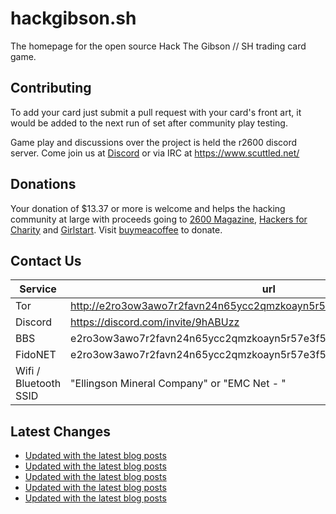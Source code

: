 # hackgibson.sh
The homepage for the open source Hack The Gibson // SH trading card game.


## Contributing

To add your card just submit a pull request with your card's front art, it would be added to the next run of set after community play testing.

Game play and discussions over the project is held the r2600 discord server. Come join us at [Discord](https://discord.com/invite/9hABUzz) or via IRC at https://www.scuttled.net/


## Donations

Your donation of $13.37 or more is welcome and helps the hacking community at large with proceeds going to [2600 Magazine](https://2600.com/), [Hackers for Charity](https://hackersforcharity.org) and [Girlstart](https://girlstart.org).  Visit [buymeacoffee](https://www.buymeacoffee.com/hackgibson.sh) to donate.


## Contact Us

Service | url
-|-
Tor | http://e2ro3ow3awo7r2favn24n65ycc2qmzkoayn5r57e3f56nvjwdcgg32ad.onion
Discord | https://discord.com/invite/9hABUzz
BBS | e2ro3ow3awo7r2favn24n65ycc2qmzkoayn5r57e3f56nvjwdcgg32ad.onion:23
FidoNET | e2ro3ow3awo7r2favn24n65ycc2qmzkoayn5r57e3f56nvjwdcgg32ad.onion:24554
Wifi / Bluetooth SSID | "Ellingson Mineral Company" or "EMC Net - <fidonet address>"

## Latest Changes
<!-- BLOG-POST-LIST:START -->
- [Updated with the latest blog posts](https://github.com/DFW2600/hackgibson.sh/commit/fc16a97136ce45308e5fffd9500c09c9e0630e70)
- [Updated with the latest blog posts](https://github.com/DFW2600/hackgibson.sh/commit/d6de824c4ebbd6050b24b1f40f547708e364982d)
- [Updated with the latest blog posts](https://github.com/DFW2600/hackgibson.sh/commit/9fe8be7cd85186d5cb96b7454b0cc66aad195252)
- [Updated with the latest blog posts](https://github.com/DFW2600/hackgibson.sh/commit/11700e642b7d1d722e52c602d9fd76ac331cba8c)
- [Updated with the latest blog posts](https://github.com/DFW2600/hackgibson.sh/commit/57b4b7675b37ccdfb089c938cacca2f255f9d391)
<!-- BLOG-POST-LIST:END -->
